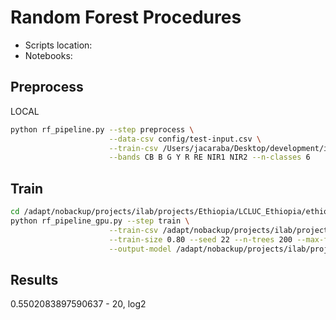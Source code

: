 # Random Forest Procedures

- Scripts location:
- Notebooks:

## Preprocess

LOCAL

```bash
python rf_pipeline.py --step preprocess \
                      --data-csv config/test-input.csv \
                      --train-csv /Users/jacaraba/Desktop/development/ilab/ethiopia-lcluc/adapt-data/random_forest/rf-data.csv \
                      --bands CB B G Y R RE NIR1 NIR2 --n-classes 6
```

## Train

```bash
cd /adapt/nobackup/projects/ilab/projects/Ethiopia/LCLUC_Ethiopia/ethiopia-lcluc/projects/land_cover/random_forest
python rf_pipeline_gpu.py --step train \
                      --train-csv /adapt/nobackup/projects/ilab/projects/Ethiopia/LCLUC_Ethiopia/random_forest/train_data_ethiopia_v2.csv \
                      --train-size 0.80 --seed 22 --n-trees 200 --max-features log2 \
                      --output-model /adapt/nobackup/projects/ilab/projects/Ethiopia/LCLUC_Ethiopia/random_forest/rf-ethiopia-8band.pkl
```

## Results

0.5502083897590637 - 20, log2